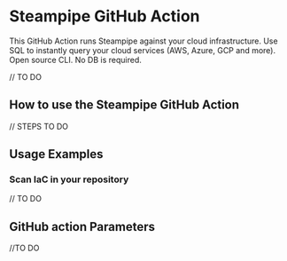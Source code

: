 # Steampipe GitHub Action

This GitHub Action runs Steampipe against your cloud infrastructure. Use SQL to instantly query your cloud services (AWS, Azure, GCP and more). Open source CLI. No DB is required.

// TO DO

## How to use the Steampipe GitHub Action

// STEPS TO DO

## Usage Examples

### Scan IaC in your repository

// TO DO

## GitHub action Parameters

//TO DO

